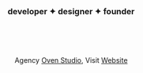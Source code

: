 <br>

<h3 align="center">developer ✦ designer ✦ founder</h3>

<br>
<br>
<br>

<p align="center"> Agency <a href="https://oven.studio/">Oven Studio</a>, Visit <a href="https://nirnejak.com">Website</a>
